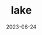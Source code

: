 ---
title: "lake"
cc-type: hashtag
date: 2023-06-24
hashtag: lake
related:
  - ocean
  - river
tags:
  - water
  - geography
---